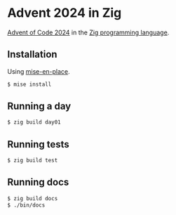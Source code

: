# Advent 2024 in Zig

[Advent of Code 2024](https://adventofcode.com/2024) in the [Zig programming language](https://ziglang.org/).

## Installation

Using [mise-en-place](https://mise.jdx.dev/).

```bash
$ mise install
```

## Running a day

```bash
$ zig build day01
```

## Running tests

```bash
$ zig build test
```

## Running docs

```bash
$ zig build docs
$ ./bin/docs
```
